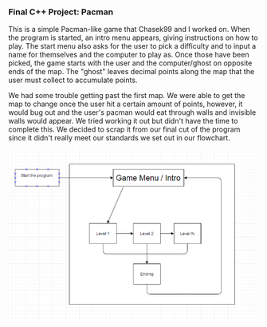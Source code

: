 <h3>Final C++ Project: Pacman</h3>
This is a simple Pacman-like game that Chasek99 and I worked on.
When the program is started, an intro menu appears, giving instructions on how to play.
The start menu also asks for the user to pick a difficulty and to input a name for themselves and the computer to play as.
Once those have been picked, the game starts with the user and the computer/ghost on opposite ends of the map.
The "ghost" leaves decimal points along the map that the user must collect to accumulate points.

We had some trouble getting past the first map. We were able to get the map to change once the user hit a certain amount of points,
however, it would bug out and the user's pacman would eat through walls and invisible walls would appear. We tried working it out but 
didn't have the time to complete this. We decided to scrap it from our final cut of the program since it didn't really meet our 
standards we set out in our flowchart.

<img src ="Capture.PNG">
